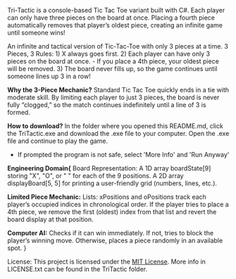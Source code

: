 Tri-Tactic is a console-based Tic Tac Toe variant built with C#. 
Each player can only have three pieces on the board at once. Placing a fourth piece automatically removes that player’s oldest piece, creating an infinite game until someone wins!

An infinite and tactical version of Tic-Tac-Toe with only 3 pieces at a time.
      3 Pieces, 3 Rules:
    1) X always goes first.
    2) Each player can have only 3 pieces on the board at once.
        - If you place a 4th piece, your oldest piece will be removed.
    3) The board never fills up, so the game continues until someone lines up 3 in a row!

  **Why the 3-Piece Mechanic?**
Standard Tic Tac Toe quickly ends in a tie with moderate skill.
By limiting each player to just 3 pieces, the board is never fully “clogged,” so the match continues indefinitely until a line of 3 is formed.

  **How to download?**
In the folder where you opened this README.md, click the TriTactic.exe and download the .exe file to your computer.
Open the .exe file and continue to play the game.
  - If prompted the program is not safe, select 'More Info' and 'Run Anyway'

**Engineering Domain{**
  Board Representation:
A 1D array boardState[9] storing "X", "O", or " " for each of the 9 positions.
A 2D array displayBoard[5, 5] for printing a user-friendly grid (numbers, lines, etc.).

  **Limited Piece Mechanic:**
Lists: xPositions and oPositions track each player’s occupied indices in chronological order.
If the player tries to place a 4th piece, we remove the first (oldest) index from that list and revert the board display at that position.

  **Computer AI:**
Checks if it can win immediately.
If not, tries to block the player’s winning move.
Otherwise, places a piece randomly in an available spot.
}

License: This project is licensed under the [MIT License](LICENSE).
	More info in LICENSE.txt can be found in the TriTactic folder.
